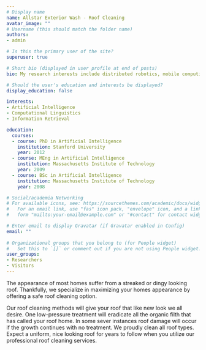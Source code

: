 ```yaml
---
# Display name
name: Allstar Exterior Wash - Roof Cleaning
avatar_image: ""
# Username (this should match the folder name)
authors:
- admin

# Is this the primary user of the site?
superuser: true

# Short bio (displayed in user profile at end of posts)
bio: My research interests include distributed robotics, mobile computing and programmable matter.

# Should the user's education and interests be displayed?
display_education: false

interests:
- Artificial Intelligence
- Computational Linguistics
- Information Retrieval

education:
  courses:
  - course: PhD in Artificial Intelligence
    institution: Stanford University
    year: 2012
  - course: MEng in Artificial Intelligence
    institution: Massachusetts Institute of Technology
    year: 2009
  - course: BSc in Artificial Intelligence
    institution: Massachusetts Institute of Technology
    year: 2008

# Social/academia Networking
# For available icons, see: https://sourcethemes.com/academic/docs/widgets/#icons
#   For an email link, use "fas" icon pack, "envelope" icon, and a link in the
#   form "mailto:your-email@example.com" or "#contact" for contact widget.

# Enter email to display Gravatar (if Gravatar enabled in Config)
email: ""
  
# Organizational groups that you belong to (for People widget)
#   Set this to `[]` or comment out if you are not using People widget.  
user_groups:
- Researchers
- Visitors
---
```


The appearance of most homes suffer from a streaked or dingy looking roof. Thankfully, we specialize in maximizing your homes appearance by offering a safe roof cleaning option. 

Our roof cleaning methods will give your roof that like new look we all desire. One low-pressure treatment will eradicate all the organic filth that has called your roof home. In some sever instances roof damage will occur if the growth continues with no treatment. We proudly clean all roof types. Expect a uniform, nice looking roof for years to follow when you utilize our professional roof cleaning services.
